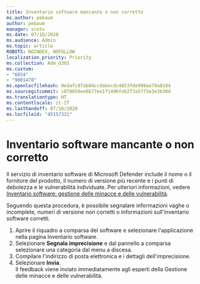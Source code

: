 ```yaml
---
title: Inventario software mancante o non corretto
ms.author: pebaum
author: pebaum
manager: scotv
ms.date: 07/16/2020
ms.audience: Admin
ms.topic: article
ROBOTS: NOINDEX, NOFOLLOW
localization_priority: Priority
ms.collection: Adm_O365
ms.custom:
- "6034"
- "9001470"
ms.openlocfilehash: 0edafc8fab84ccdabecdc4853fde998ae79a8184
ms.sourcegitcommit: c078058ee0b77ee1f1496feb2f3a5773e3e3b30d
ms.translationtype: HT
ms.contentlocale: it-IT
ms.lasthandoff: 07/16/2020
ms.locfileid: "45157331"
---
```

# <a name="software-inventory-is-missing-or-inaccurate"></a>Inventario software mancante o non corretto

Il servizio di inventario software di Microsoft Defender include il nome o il fornitore del prodotto, il numero di versione più recente e i punti di debolezza e le vulnerabilità individuate. Per ulteriori informazioni, vedere [Inventario software: gestione delle minacce e delle vulnerabilità](https://docs.microsoft.com/windows/security/threat-protection/microsoft-defender-atp/tvm-software-inventory).

Seguendo questa procedura, è possibile segnalare informazioni vaghe o incomplete, numeri di versione non corretti o informazioni sull'inventario software corretti.  

1. Aprire il riquadro a comparsa del software e selezionare l'applicazione nella pagina Inventario software.
2. Selezionare **Segnala imprecisione** e dal pannello a comparsa selezionare una categoria dal menu a discesa.
3. Compilare l'indirizzo di posta elettronica e i dettagli dell'imprecisione.
4. Selezionare **Invia**.</br>
    Il feedback viene inviato immediatamente agli esperti della Gestione delle minacce e delle vulnerabilità.